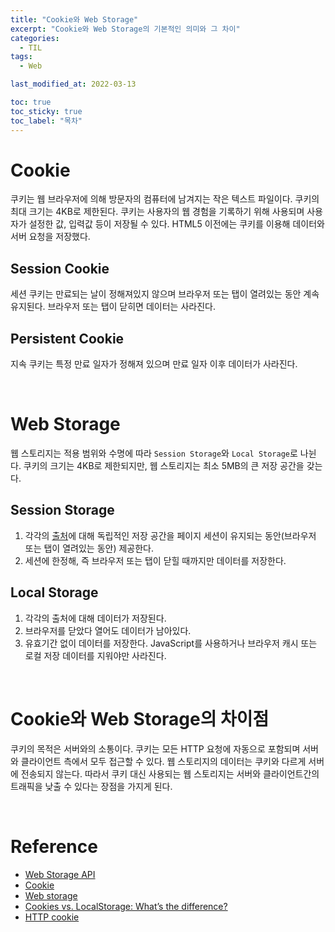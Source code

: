 ```yaml
---
title: "Cookie와 Web Storage"
excerpt: "Cookie와 Web Storage의 기본적인 의미와 그 차이"
categories:
  - TIL
tags:
  - Web

last_modified_at: 2022-03-13

toc: true
toc_sticky: true
toc_label: "목차"
---
```


# Cookie

쿠키는 웹 브라우저에 의해 방문자의 컴퓨터에 남겨지는 작은 텍스트 파일이다. 쿠키의 최대 크기는 4KB로 제한된다. 쿠키는 사용자의 웹 경험을 기록하기 위해 사용되며 사용자가 설정한 값, 입력값 등이 저장될 수 있다. HTML5 이전에는 쿠키를 이용해 데이터와 서버 요청을 저장했다.

## Session Cookie

세션 쿠키는 만료되는 날이 정해져있지 않으며 브라우저 또는 탭이 열려있는 동안 계속 유지된다. 브라우저 또는 탭이 닫히면 데이터는 사라진다.

## Persistent Cookie

지속 쿠키는 특정 만료 일자가 정해져 있으며 만료 일자 이후 데이터가 사라진다.

<br>

# Web Storage

웹 스토리지는 적용 범위와 수명에 따라 `Session Storage`와 `Local Storage`로 나뉜다. 쿠키의 크기는 4KB로 제한되지만, 웹 스토리지는 최소 5MB의 큰 저장 공간을 갖는다.

## Session Storage

1. 각각의 [출처](https://developer.mozilla.org/ko/docs/Glossary/Origin)에 대해 독립적인 저장 공간을 페이지 세션이 유지되는 동안(브라우저 또는 탭이 열려있는 동안) 제공한다.
2. 세션에 한정해, 즉 브라우저 또는 탭이 닫힐 때까지만 데이터를 저장한다.

## Local Storage

1. 각각의 출처에 대해 데이터가 저장된다.
2. 브라우저를 닫았다 열어도 데이터가 남아있다.
3. 유효기간 없이 데이터를 저장한다. JavaScript를 사용하거나 브라우저 캐시 또는 로컬 저장 데이터를 지워야만 사라진다.

<br>

# Cookie와 Web Storage의 차이점

쿠키의 목적은 서버와의 소통이다. 쿠키는 모든 HTTP 요청에 자동으로 포함되며 서버와 클라이언트 측에서 모두 접근할 수 있다. 웹 스토리지의 데이터는 쿠키와 다르게 서버에 전송되지 않는다. 따라서 쿠키 대신 사용되는 웹 스토리지는 서버와 클라이언트간의 트래픽을 낮출 수 있다는 장점을 가지게 된다.

<br>

# Reference

- [Web Storage API](https://developer.mozilla.org/ko/docs/Web/API/Web_Storage_API)
- [Cookie](https://developer.mozilla.org/en-US/docs/Glossary/Cookie)
- [Web storage](https://en.wikipedia.org/wiki/Web_storage)
- [Cookies vs. LocalStorage: What’s the difference?](https://medium.com/swlh/cookies-vs-localstorage-whats-the-difference-d99f0eb09b44)
- [HTTP cookie](https://en.wikipedia.org/wiki/HTTP_cookie#Persistent_cookie)

